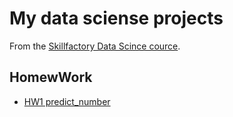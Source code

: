 # My data sciense projects
From the [Skillfactory Data Scince cource](https://skillfactory.ru/data-scientist).

## HomewWork
* [HW1 predict_number](https://github.com/Meretrix6/mf_data_hw/tree/main/HW1)
